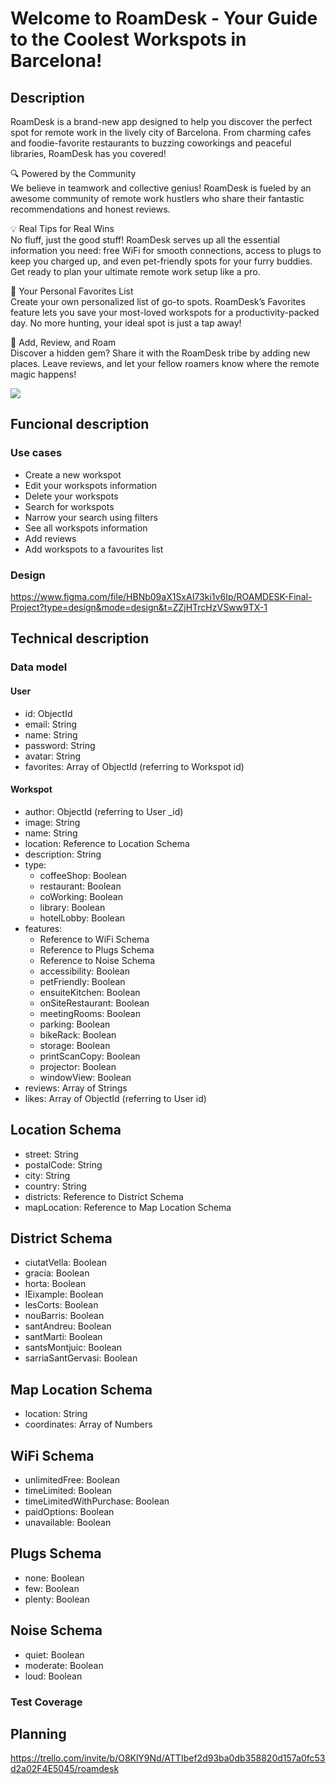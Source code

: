 # Welcome to RoamDesk - Your Guide to the Coolest Workspots in Barcelona!

## Description 
RoamDesk is a brand-new app designed to help you discover the perfect spot for remote work in the lively city of Barcelona. From charming cafes and foodie-favorite restaurants to buzzing coworkings and peaceful libraries, RoamDesk has you covered!

🔍 Powered by the Community  
We believe in teamwork and collective genius! RoamDesk is fueled by an awesome community of remote work hustlers who share their fantastic recommendations and honest reviews.

💡 Real Tips for Real Wins  
No fluff, just the good stuff! RoamDesk serves up all the essential information you need: free WiFi for smooth connections, access to plugs to keep you charged up, and even pet-friendly spots for your furry buddies. Get ready to plan your ultimate remote work setup like a pro.

📍 Your Personal Favorites List  
Create your own personalized list of go-to spots. RoamDesk’s Favorites feature lets you save your most-loved workspots for a productivity-packed day. No more hunting, your ideal spot is just a tap away!

🌟 Add, Review, and Roam  
Discover a hidden gem? Share it with the RoamDesk tribe by adding new places. Leave reviews, and let your fellow roamers know where the remote magic happens!

<img src='https://media1.giphy.com/media/v1.Y2lkPTc5MGI3NjExbDZrYzdzbXp6ZTA5bzFsMzB3Z3BheG9vOXVpbjVyMWFjanBndWVraSZlcD12MV9pbnRlcm5hbF9naWZfYnlfaWQmY3Q9Zw/dB15acdZ12Z7JJ6lOC/giphy.gif' > </img>

## Funcional description

### Use cases

- Create a new workspot
- Edit your workspots information
- Delete your workspots
- Search for workspots
- Narrow your search using filters
- See all workspots information 
- Add reviews
- Add workspots to a favourites list

### Design
https://www.figma.com/file/HBNb09aX1SxAI73ki1v6Ip/ROAMDESK-Final-Project?type=design&mode=design&t=ZZjHTrcHzVSww9TX-1

## Technical description

### Data model

#### User
- id: ObjectId
- email: String
- name: String
- password: String
- avatar: String
- favorites: Array of ObjectId (referring to Workspot id)

#### Workspot
- author: ObjectId (referring to User _id)
- image: String
- name: String
- location: Reference to Location Schema
- description: String
- type:
  - coffeeShop: Boolean
  - restaurant: Boolean
  - coWorking: Boolean
  - library: Boolean
  - hotelLobby: Boolean
- features:
  - Reference to WiFi Schema
  - Reference to Plugs Schema
  - Reference to Noise Schema
  - accessibility: Boolean
  - petFriendly: Boolean
  - ensuiteKitchen: Boolean
  - onSiteRestaurant: Boolean
  - meetingRooms: Boolean
  - parking: Boolean
  - bikeRack: Boolean
  - storage: Boolean
  - printScanCopy: Boolean
  - projector: Boolean
  - windowView: Boolean
- reviews: Array of Strings
- likes: Array of ObjectId (referring to User id)

## Location Schema
- street: String
- postalCode: String
- city: String
- country: String
- districts: Reference to District Schema
- mapLocation: Reference to Map Location Schema

## District Schema
- ciutatVella: Boolean
- gracia: Boolean
- horta: Boolean
- lEixample: Boolean
- lesCorts: Boolean
- nouBarris: Boolean
- santAndreu: Boolean
- santMarti: Boolean
- santsMontjuic: Boolean
- sarriaSantGervasi: Boolean

## Map Location Schema
- location: String 
- coordinates: Array of Numbers

## WiFi Schema
- unlimitedFree: Boolean
- timeLimited: Boolean
- timeLimitedWithPurchase: Boolean
- paidOptions: Boolean
- unavailable: Boolean

## Plugs Schema
- none: Boolean
- few: Boolean
- plenty: Boolean

## Noise Schema
- quiet: Boolean
- moderate: Boolean
- loud: Boolean


### Test Coverage  

## Planning
https://trello.com/invite/b/O8KlY9Nd/ATTIbef2d93ba0db358820d157a0fc53d2a02F4E5045/roamdesk






